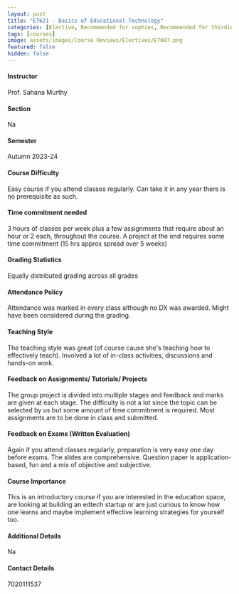 ```yaml
---
layout: post
title: "ET621 - Basics of Educational Technology"
categories: [Elective, Recommended for sophies, Recommended for thirdies, Recommended for fourthies, Product Design, Entrepreneurship, Education]
tags: [courses]
image: assets/images/Course Reviews/Electives/ET607.png
featured: false
hidden: false
---
```


#### Instructor
Prof. Sahana Murthy

#### Section
Na

#### Semester
Autumn 2023-24

#### Course Difficulty
Easy course if you attend classes regularly. Can take it in any year there is no prerequisite as such.

#### Time commitment needed
3 hours of classes per week plus a few assignments that require about an hour or 2 each, throughout the course. A project at the end requires some time commitment (15 hrs approx spread over 5 weeks)

#### Grading Statistics
Equally distributed grading across all grades

#### Attendance Policy
Attendance was marked in every class although no DX was awarded. Might have been considered during the grading. 

#### Teaching Style
The teaching style was great (of course cause she's teaching how to effectively teach). Involved a lot of in-class activities, discussions and hands-on work.

#### Feedback on Assignments/ Tutorials/ Projects
The group project is divided into multiple stages and feedback and marks are given at each stage. The difficulty is not a lot since the topic can be selected by us but some amount of time commitment is required. 
Most assignments are to be done in class and submitted.

#### Feedback on Exams (Written Evaluation)
Again if you attend classes regularly, preparation is very easy one day before exams. The slides are comprehensive. 
Question paper is application-based, fun and a mix of objective and subjective. 

#### Course Importance
This is an introductory course if you are interested in the education space, are looking at building an edtech startup or are just curious to know how one learns and maybe implement effective learning strategies for yourself too.

#### Additional Details
Na

#### Contact Details
7020111537

